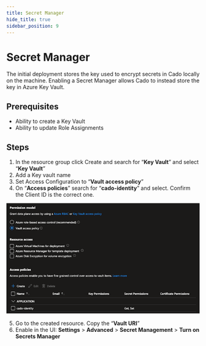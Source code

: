 ```yaml
---
title: Secret Manager
hide_title: true
sidebar_position: 9
---
```


# Secret Manager

The initial deployment stores the key used to encrypt secrets in Cado locally on the machine. Enabling a Secret Manager allows Cado to instead store the key in Azure Key Vault.

## Prerequisites

  - Ability to create a Key Vault
  - Ability to update Role Assignments

## Steps

1. In the resource group click Create and search for “**Key Vault**” and select “**Key Vault**”
2. Add a Key vault name
3. Set Access Configuration to “**Vault access policy**”
4. On “**Access policies**” search for “**cado-identity**” and select. Confirm the Client ID is the correct one.

![Secret Manager](/img/secret-manager.png)

5. Go to the created resource. Copy the “**Vault URI**”
6. Enable in the UI: **Settings** > **Advanced** > **Secret Management** > **Turn on Secrets Manager**

